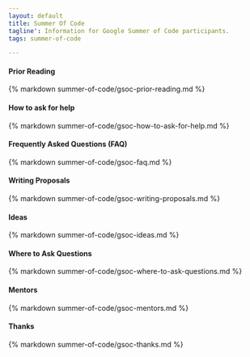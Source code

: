 ```yaml
---
layout: default
title: Summer Of Code
tagline': Information for Google Summer of Code participants.
tags: summer-of-code

---
```


<div class="col-md-12">
  <div class="panel panel-default">
    <div class="panel-heading">
      <h4>
        Prior Reading
        <span class="edit-link pull-right">
          <a href="{% edit_url summer-of-code/gsoc-prior-reading.md %}" target="_blank">
            <i class="fa fa-edit"></i>
          </a>
        </span>  
      </h4>
    </div>
    <div class="panel-body">
      {% markdown summer-of-code/gsoc-prior-reading.md %}
    </div>
  </div>
</div>

<div class="col-md-12">
  <div class="panel panel-default">
    <div class="panel-heading">
      <h4>
        How to ask for help
        <span class="edit-link pull-right">
          <a href="{% edit_url summer-of-code/gsoc-how to ask-for-help.md %}" target="_blank">
            <i class="fa fa-edit"></i>
          </a>
        </span> 
      </h4>
    </div>
    <div class="panel-body">
      {% markdown summer-of-code/gsoc-how-to-ask-for-help.md %}
    </div>
  </div>
</div>

<div class="col-md-12">
  <div class="panel panel-default">
    <div class="panel-heading">
      <h4>
        Frequently Asked Questions (FAQ)
        <span class="edit-link pull-right">
          <a href="{% edit_url summer-of-code/gsoc-faq.md %}" target="_blank">
            <i class="fa fa-edit"></i>
          </a>
        </span> 
      </h4>
    </div>
    <div class="panel-body">
      {% markdown summer-of-code/gsoc-faq.md %}
    </div>
  </div>
</div>

<div class="col-md-12">
  <div class="panel panel-default">
    <div class="panel-heading">
      <h4>
        Writing Proposals
        <span class="edit-link pull-right">
          <a href="{% edit_url summer-of-code/gsoc-writing-proposals.md %}" target="_blank">
            <i class="fa fa-edit"></i>
          </a>
        </span> 
      </h4>
    </div>
    <div class="panel-body">
      {% markdown summer-of-code/gsoc-writing-proposals.md %}
    </div>
  </div>
</div>

<div class="col-md-6">
  <div class="panel panel-default">
    <div class="panel-heading">
      <h4>
        Ideas
        <span class="edit-link pull-right">
          <a href="{% edit_url summer-of-code/gsoc-ideas.md %}" target="_blank">
            <i class="fa fa-edit"></i>
          </a>
        </span> 
      </h4>
    </div>
    <div class="panel-body">
      {% markdown summer-of-code/gsoc-ideas.md %}
    </div>
  </div>

  <div class="panel panel-default">
    <div class="panel-heading">
      <h4>
        Where to Ask Questions
        <span class="edit-link pull-right">
          <a href="{% edit_url summer-of-code/gsoc-where-to-ask-questions.md %}" target="_blank">
            <i class="fa fa-edit"></i>
          </a>
        </span> 
      </h4>
    </div>
    <div class="panel-body">
      {% markdown summer-of-code/gsoc-where-to-ask-questions.md %}
    </div>
  </div>
</div>

<div class="col-md-6">
  <div class="panel panel-default">
    <div class="panel-heading">
      <h4>
        Mentors
        <span class="edit-link pull-right">
          <a href="{% edit_url summer-of-code/gsoc-mentors.md %}" target="_blank">
            <i class="fa fa-edit"></i>
          </a>
        </span> 
      </h4>
    </div>
    <div class="panel-body">
      {% markdown summer-of-code/gsoc-mentors.md %}
    </div>
  </div>

  <div class="panel panel-default">
    <div class="panel-heading">
      <h4>
        Thanks
        <span class="edit-link pull-right">
          <a href="{% edit_url summer-of-code/gsoc-thanks.md %}" target="_blank">
            <i class="fa fa-edit"></i>
          </a>
        </span> 
      </h4>
    </div>
    <div class="panel-body">
      {% markdown summer-of-code/gsoc-thanks.md %}
    </div>
  </div>
</div>
